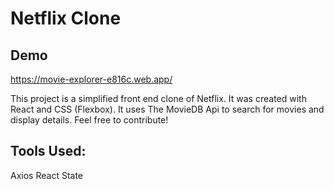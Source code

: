 # Netflix Clone

## Demo

https://movie-explorer-e816c.web.app/

This project is a simplified front end clone of Netflix. It was created with React and CSS (Flexbox). It uses The MovieDB Api to search for movies and display details. Feel free to contribute!

## Tools Used:

Axios
React State
